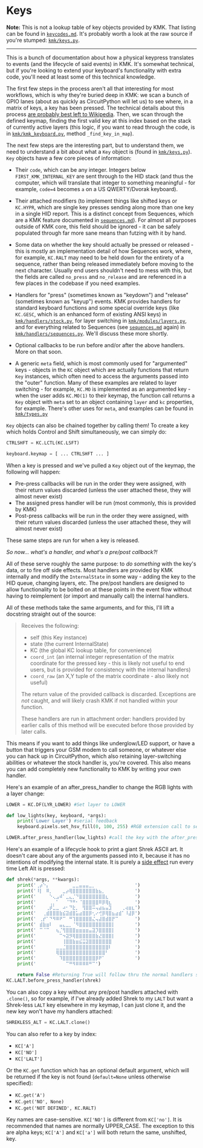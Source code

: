 # Keys

**Note:** This is not a lookup table of key objects provided by KMK. That listing
can be found in [`keycodes.md`](keycodes.md). It's probably worth a look at the raw source if
you're stumped: [`kmk/keys.py`](/kmk/keys.py).

---

This is a bunch of documentation about how a physical keypress translates to
events (and the lifecycle of said events) in KMK. It's somewhat technical, but
if you're looking to extend your keyboard's functionality with extra code,
you'll need at least some of this technical knowledge.

The first few steps in the process aren't all that interesting for most
workflows, which is why they're buried deep in KMK: we scan a bunch of GPIO
lanes (about as quickly as CircuitPython will let us) to see where, in a matrix
of keys, a key has been pressed. The technical details about this process [are
probably best left to
Wikipedia](https://en.wikipedia.org/wiki/Keyboard_matrix_circuit). Then, we scan
through the defined keymap, finding the first valid key at this index based on
the stack of currently active layers (this logic, if you want to read through
the code, is in [`kmk/kmk_keyboard.py`](/kmk/kmk_keyboard.py), method `_find_key_in_map`).

The next few steps are the interesting part, but to understand them, we need to
understand a bit about what a `Key` object is (found in [`kmk/keys.py`](/kmk/keys.py)). `Key`
objects have a few core pieces of information:

- Their `code`, which can be any integer. Integers below
  `FIRST_KMK_INTERNAL_KEY` are sent through to the HID stack (and thus the
  computer, which will translate that integer to something meaningful - for
  example, `code=4` becomes `a` on a US QWERTY/Dvorak keyboard).

- Their attached modifiers (to implement things like shifted keys or `KC.HYPR`,
  which are single key presses sending along more than one key in a single HID
  report. This is a distinct concept from Sequences, which are a KMK feature
  documented in [`sequences.md`](sequences.md)). For almost all purposes outside of KMK core,
  this field should be ignored - it can be safely populated through far more
  sane means than futzing with it by hand.

- Some data on whether the key should actually be pressed or released - this is
  mostly an implementation detail of how Sequences work, where, for example,
  `KC.RALT` may need to be held down for the entirety of a sequence, rather than
  being released immediately before moving to the next character. Usually end
  users shouldn't need to mess with this, but the fields are called `no_press`
  and `no_release` and are referenced in a few places in the codebase if you
  need examples.

- Handlers for "press" (sometimes known as "keydown") and "release" (sometimes
  known as "keyup") events. KMK provides handlers for standard keyboard
  functions and some special override keys (like `KC.GESC`, which is an enhanced
  form of existing ANSI keys) in [`kmk/handlers/stock.py`](/kmk/handlers/stock.py), for layer switching in
  [`kmk/modules/layers.py`](/kmk/modules/layers.py), and for everything related to Sequences (see
  [`sequences.md`](sequences.md) again) in [`kmk/handlers/sequences.py`](/kmk/handlers/sequences.py). We'll discuss these more
  shortly.

- Optional callbacks to be run before and/or after the above handlers. More on
  that soon.

- A generic `meta` field, which is most commonly used for "argumented" keys -
  objects in the `KC` object which are actually functions that return `Key`
  instances, which often need to access the arguments passed into the "outer"
  function. Many of these examples are related to layer switching - for example,
  `KC.MO` is implemented as an argumented key - when the user adds `KC.MO(1)` to
  their keymap, the function call returns a `Key` object with `meta` set to an
  object containing `layer` and `kc` properties, for example. There's other uses
  for `meta`, and examples can be found in [`kmk/types.py`](/kmk/types.py)

`Key` objects can also be chained together by calling them! To create a key
which holds Control and Shift simultaneously, we can simply do:

```python
CTRLSHFT = KC.LCTL(KC.LSFT)

keyboard.keymap = [ ... CTRLSHFT ... ]
```

When a key is pressed and we've pulled a `Key` object out of the keymap, the
following will happen:

- Pre-press callbacks will be run in the order they were assigned, with their
  return values discarded (unless the user attached these, they will almost
  never exist)
- The assigned press handler will be run (most commonly, this is provided by
  KMK)
- Post-press callbacks will be run in the order they were assigned, with their
  return values discarded (unless the user attached these, they will almost
  never exist)

These same steps are run for when a key is released.

_So now... what's a handler, and what's a pre/post callback?!_

All of these serve roughly the same purpose: to _do something_ with the key's
data, or to fire off side effects. Most handlers are provided by KMK internally
and modify the `InternalState` in some way - adding the key to the HID queue,
changing layers, etc. The pre/post handlers are designed to allow functionality
to be bolted on at these points in the event flow without having to reimplement
(or import and manually call) the internal handlers.

All of these methods take the same arguments, and for this, I'll lift a
docstring straight out of the source:

> Receives the following:
>
> - self (this Key instance)
> - state (the current InternalState)
> - KC (the global KC lookup table, for convenience)
> - `coord_int` (an internal integer representation of the matrix coordinate
>   for the pressed key - this is likely not useful to end users, but is
>   provided for consistency with the internal handlers)
> - `coord_raw` (an X,Y tuple of the matrix coordinate - also likely not useful)
>
> The return value of the provided callback is discarded. Exceptions are _not_
> caught, and will likely crash KMK if not handled within your function.
>
> These handlers are run in attachment order: handlers provided by earlier
> calls of this method will be executed before those provided by later calls.

This means if you want to add things like underglow/LED support, or have a
button that triggers your GSM modem to call someone, or whatever else you can
hack up in CircuitPython, which also retaining layer-switching abilities or
whatever the stock handler is, you're covered. This also means you can add
completely new functionality to KMK by writing your own handler.

Here's an example of an after_press_handler to change the RGB lights with a layer change:

```python
LOWER = KC.DF(LYR_LOWER) #Set layer to LOWER

def low_lights(key, keyboard, *args):
    print('Lower Layer') #serial feedback
    keyboard.pixels.set_hsv_fill(0, 100, 255) #RGB extension call to set (H,S,V) values

LOWER.after_press_handler(low_lights) #call the key with the after_press_handler
```

Here's an example of a lifecycle hook to print a giant Shrek ASCII art. It
doesn't care about any of the arguments passed into it, because it has no
intentions of modifying the internal state. It is purely a [side
effect](<https://en.wikipedia.org/wiki/Side_effect_(computer_science)>) run every
time Left Alt is pressed:

```python
def shrek(*args, **kwargs):
    print('⢀⡴⠑⡄⠀⠀⠀⠀⠀⠀⠀⣀⣀⣤⣤⣤⣀⡀⠀⠀⠀⠀⠀⠀⠀⠀⠀⠀⠀⠀')
    print('⠸⡇⠀⠿⡀⠀⠀⠀⣀⡴⢿⣿⣿⣿⣿⣿⣿⣿⣷⣦⡀⠀⠀⠀⠀⠀⠀⠀⠀⠀')
    print('⠀⠀⠀⠀⠑⢄⣠⠾⠁⣀⣄⡈⠙⣿⣿⣿⣿⣿⣿⣿⣿⣆⠀⠀⠀⠀⠀⠀⠀⠀')
    print('⠀⠀⠀⠀⢀⡀⠁⠀⠀⠈⠙⠛⠂⠈⣿⣿⣿⣿⣿⠿⡿⢿⣆⠀⠀⠀⠀⠀⠀⠀')
    print('⠀⠀⠀⢀⡾⣁⣀⠀⠴⠂⠙⣗⡀⠀⢻⣿⣿⠭⢤⣴⣦⣤⣹⠀⠀⠀⢀⢴⣶⣆')
    print('⠀⠀⢀⣾⣿⣿⣿⣷⣮⣽⣾⣿⣥⣴⣿⣿⡿⢂⠔⢚⡿⢿⣿⣦⣴⣾⠁⠸⣼⡿')
    print('⠀⢀⡞⠁⠙⠻⠿⠟⠉⠀⠛⢹⣿⣿⣿⣿⣿⣌⢤⣼⣿⣾⣿⡟⠉⠀⠀⠀⠀⠀')
    print('⠀⣾⣷⣶⠇⠀⠀⣤⣄⣀⡀⠈⠻⣿⣿⣿⣿⣿⣿⣿⣿⣿⣿⡇⠀⠀⠀⠀⠀⠀')
    print('⠀⠉⠈⠉⠀⠀⢦⡈⢻⣿⣿⣿⣶⣶⣶⣶⣤⣽⡹⣿⣿⣿⣿⡇⠀⠀⠀⠀⠀⠀')
    print('⠀⠀⠀⠀⠀⠀⠀⠉⠲⣽⡻⢿⣿⣿⣿⣿⣿⣿⣷⣜⣿⣿⣿⡇⠀⠀⠀⠀⠀⠀')
    print('⠀⠀⠀⠀⠀⠀⠀⠀⢸⣿⣿⣷⣶⣮⣭⣽⣿⣿⣿⣿⣿⣿⣿⠀⠀⠀⠀⠀⠀⠀')
    print('⠀⠀⠀⠀⠀⠀⣀⣀⣈⣿⣿⣿⣿⣿⣿⣿⣿⣿⣿⣿⣿⣿⠇⠀⠀⠀⠀⠀⠀⠀')
    print('⠀⠀⠀⠀⠀⠀⢿⣿⣿⣿⣿⣿⣿⣿⣿⣿⣿⣿⣿⣿⣿⠃⠀⠀⠀⠀⠀⠀⠀⠀')
    print('⠀⠀⠀⠀⠀⠀⠀⠹⣿⣿⣿⣿⣿⣿⣿⣿⣿⣿⡿⠟⠁⠀⠀⠀⠀⠀⠀⠀⠀⠀')
    print('⠀⠀⠀⠀⠀⠀⠀⠀⠀⠉⠛⠻⠿⠿⠿⠿⠛⠉')

    return False #Returning True will follow thru the normal handlers sending the ALT key to the OS
KC.LALT.before_press_handler(shrek)
```

You can also copy a key without any pre/post handlers attached with `.clone()`,
so for example, if I've already added Shrek to my `LALT` but want a Shrek-less
`LALT` key elsewhere in my keymap, I can just clone it, and the new key won't
have my handlers attached:

```python
SHREKLESS_ALT = KC.LALT.clone()
```

You can also refer to a key by index:

- `KC['A']`
- `KC['NO']`
- `KC['LALT']`

Or the `KC.get` function which has an optional default argument, which will
be returned if the key is not found (`default=None` unless otherwise specified):

- `KC.get('A')`
- `KC.get('NO', None)`
- `KC.get('NOT DEFINED', KC.RALT)`

Key names are case-sensitive. `KC['NO']` is different from `KC['no']`. It is recommended
that names are normally UPPER_CASE. The exception to this are alpha keys; `KC['A']` and
`KC['a']` will both return the same, unshifted, key.
